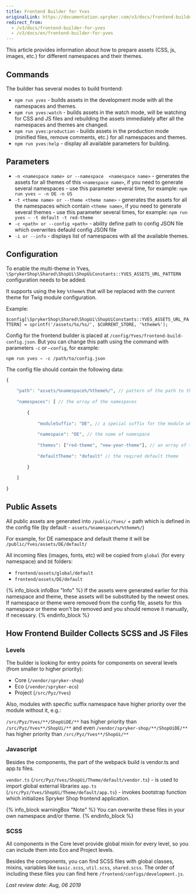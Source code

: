 ```yaml
---
title: Frontend Builder for Yves
originalLink: https://documentation.spryker.com/v3/docs/frontend-builder-for-yves
redirect_from:
  - /v3/docs/frontend-builder-for-yves
  - /v3/docs/en/frontend-builder-for-yves
---
```


This article provides information about how to prepare assets (CSS, js, images, etc.) for different namespaces and their themes.

## Commands
The builder has several modes to build frontend:

* `npm run yves` - builds assets in the development mode with all the namespaces and themes.
* `npm run yves:watch` - builds assets in the watch mode, will be watching for CSS and JS files and rebuilding the assets immediately after all the namespaces and themes are changed.
* `npm run yves:production` - builds assets in the production mode (minified files, remove comments, etc.) for all namespaces and themes.
* `npm run yves:help` - display all available parameters for building.

## Parameters

* `-n <namespace name> or --namespace  <namespace name>` - generates the assets for all themes of this `<namespace name>`, if you need to generate several namespaces  - use this parameter several time, for example: `npm run yves – -n DE -n US`
*    `-t <theme name> or --theme <theme name>` - generates the assets for all the namespaces which contain `<theme name>`, if you need to generate several themes  - use this parameter several times, for example: `npm run yves – -t default -t red-theme`
* `-c <path> or --config <path>` - ability define path to config JSON file which overwrites defauld config JSON file
* `-i or --info` - displays list of namespaces with all the available themes.

## Configuration
To enable the multi-theme in Yves, `\SprykerShop\Shared\ShopUi\ShopUiConstants::YVES_ASSETS_URL_PATTERN` configuration needs to be added.

It supports using the key `%theme%` that will be replaced with the current theme for Twig module configuration.

Example:

`$config[\SprykerShop\Shared\ShopUi\ShopUiConstants::YVES_ASSETS_URL_PATTERN] = sprintf('/assets/%s/%s/', $CURRENT_STORE, '%theme%');`

Config for the frontend builder is placed at `/config/Yves/frontend-build-config.json`. But you can change this path using the command with parameters `-c` or `–config`, for example:

`npm run yves – -c /path/to/config.json`

The config file should contain the following data:

```php
{
 
    "path": "assets/%namespace%/%theme%/", // pattern of the path to the public assets
 
    "namespaces": [ // the array of the namespaces
 
        {
 
            "moduleSuffix": "DE", // a special suffix for the module which will be rendered for the current namespace
 
            "namespace": "DE", // the name of namespace
 
            "themes": ["red-theme", "new-year-theme"], // an array of the themes which will be rendered for this namespace, if the additional themes aren't needed - should leave an empty array
 
            "defaultTheme": "default" // the reqired default theme
 
        }
 
    ]
 
}
```

## Public Assets
All public assets are generated into `/public/Yves/` + path which is defined in the config file (by default - `assets/%namespace%/%theme%/`)

For example, for DE namespace and default theme it will be `/public/Yves/assets/DE/default/`

All incoming files (images, fonts, etc) will be copied from `global` (for every namespace) and `DE` folders:

* `frontend/assets/global/default`
* `frontend/assets/DE/default`

 {% info_block infoBox "Info" %}
If the assets were generated earlier for this namespace and theme, these assets will be substituted by the newest ones. If namespace or theme were removed from the config file, assets for this namespace or theme won't be removed and you should remove it manually, if necessary.
{% endinfo_block %}
 
 ## How Frontend Builder Collects SCSS and JS Files
### Levels
The builder is looking for entry points for components on several levels (from smaller to higher priority):

* Core (`/vendor/spryker-shop`)
* Eco (`/vendor/spryker-eco`)
* Project (`/src/Pyz/Yves`)

Also, modules with specific suffix namespace have higher priority over the module without it, e.g.:

`/src/Pyz/Yves/**/ShopUiDE/**` has higher priority than `/src/Pyz/Yves**/ShopUi/**` and even `/vendor/spryker-shop/**/ShopUiDE/**` has higher priority than `/src/Pyz/Yves**/ShopUi/**`

### Javascript
Besides the components, the part of the webpack build is vendor.ts and app.ts files.

`vendor.ts` (`/src/Pyz/Yves/ShopUi/Theme/default/vendor.ts`) - is used to import global external libraries `app.ts` (`/src/Pyz/Yves/ShopUi/Theme/default/app.ts`) -  invokes bootstrap function which initializes Spryker Shop frontend application.

{% info_block warningBox "Note" %}
You can overwrite these files in your own namespace and/or theme.
{% endinfo_block %}
### SCSS
All components in the Core level provide global mixin for every level, so you can include them into Eco and Project levels.

Besides the components, you can find SCSS files with global classes, mixins, variables like `basic.scss`, `util.scss`, `shared.scss`. The order of including these files you can find here `/frontend/configs/development.js`.

*Last review date: Aug, 06 2019*
